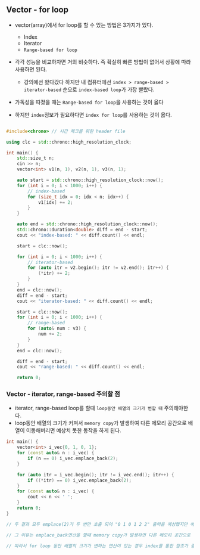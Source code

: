 ## Vector - for loop

- vector(array)에서 for loop를 할 수 있는 방법은 3가지가 있다.

  - Index
  - Iterator
  - `Range-based for loop`

- 각각 성능을 비교하자면 거의 비슷하다. 즉 확실히 빠른 방법이 없어서 상황에 따라 사용하면 된다.
  - 강의에선 왔다갔다 하지만 내 컴퓨터에선 `index > range-based > iterator-based` 순으로 `index-based loop`가 가장 빨랐다.
- 가독성을 따졌을 때는 `Range-based for loop`을 사용하는 것이 옳다
- 하지만 `index`정보가 필요하다면 `index for loop`를 사용하는 것이 옳다.

```cpp

#include<chrono> // 시간 체크를 위한 header file

using clc = std::chrono::high_resolution_clock;

int main() {
	std::size_t n;
	cin >> n;
	vector<int> v1(n, 1), v2(n, 1), v3(n, 1);

	auto start = std::chrono::high_resolution_clock::now();
	for (int i = 0; i < 1000; i++) {
		// index-based
		for (size_t idx = 0; idx < n; idx++) {
			v1[idx] += 2;
		}
	}

	auto end = std::chrono::high_resolution_clock::now();
	std::chrono::duration<double> diff = end - start;
	cout << "index-based: " << diff.count() << endl;

	start = clc::now();

	for (int i = 0; i < 1000; i++) {
		// iterator-based
		for (auto itr = v2.begin(); itr != v2.end(); itr++) {
			(*itr) += 2;
		}
	}
	end = clc::now();
	diff = end - start;
	cout << "iterator-based: " << diff.count() << endl;

	start = clc::now();
	for (int i = 0; i < 1000; i++) {
		// range-based
		for (auto& num : v3) {
			num += 2;
		}
	}
	end = clc::now();

	diff = end - start;
	cout << "range-based: " << diff.count() << endl;

	return 0;

```

### Vector - iterator, range-based 주의할 점

- iterator, range-based loop를 할때 `loop동안 배열의 크기가 변할 때` 주의해야한다.
- loop동안 배열의 크기가 커져서 `memory copy`가 발생하여 다른 메모리 공간으로 배열이 이동해버리면 예상치 못한 동작을 하게 된다.

```cpp
int main() {
	vector<int> i_vec{0, 1, 0, 1};
	for (const auto& n : i_vec) {
		if (n == 0) i_vec.emplace_back(2);
	}

	for (auto itr = i_vec.begin(); itr != i_vec.end(); itr++) {
		if ((*itr) == 0) i_vec.emplace_back(2);
	}
	for (const auto& n : i_vec) {
		cout << n << ' ';
	}
	return 0;
}

// 두 결과 모두 emplace(2)가 두 번만 호출 되어 "0 1 0 1 2 2" 출력을 예상했지만 예상과 다르게 `2`값이 가변적으로 많이 출력이 되었다.

// 그 이유는 emplace_back연산을 할때 memory copy가 발생하면 다른 메모리 공간으로 이동하는데, 기존 for loop에서는 참조 위치(iterator가 참조하는 위치)는 그대로이기 때문에 예상하지 못한 메모리 위치를 참조하게 된다.

// 따라서 for loop 동안 배열의 크기가 변하는 연산이 있는 경우 index를 통한 참조가 좋다. vector container는 Heap상의 vector의 포인터가 있기 때문에 memory위치가 바뀌어도 참조 위치도 바뀐다.
```

